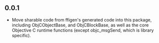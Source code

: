 ## 0.0.1

- Move sharable code from ffigen's generated code into this package, including
  ObjCObjectBase, and ObjCBlockBase, as well as the core Objective C runtime
  functions (except objc_msgSend, which is library specific).
